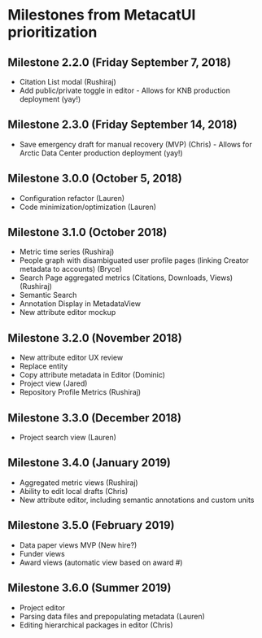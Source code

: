 # Milestones from MetacatUI prioritization

## Milestone 2.2.0 (Friday September 7, 2018)
- Citation List modal (Rushiraj)
- Add public/private toggle in editor - Allows for KNB production deployment (yay!)

## Milestone 2.3.0 (Friday September 14, 2018)
- Save emergency draft for manual recovery (MVP) (Chris) - Allows for Arctic Data Center production deployment (yay!)

## Milestone 3.0.0 (October 5, 2018)
- Configuration refactor (Lauren)
- Code minimization/optimization (Lauren)

## Milestone 3.1.0 (October 2018)
- Metric time series (Rushiraj)
- People graph with disambiguated user profile pages (linking Creator metadata to accounts) (Bryce)
- Search Page aggregated metrics (Citations, Downloads, Views) (Rushiraj)
- Semantic Search
- Annotation Display in MetadataView
- New attribute editor mockup

## Milestone 3.2.0 (November 2018)
- New attribute editor UX review
- Replace entity
- Copy attribute metadata in Editor (Dominic)
- Project view (Jared)
- Repository Profile Metrics (Rushiraj)

## Milestone 3.3.0 (December 2018)
- Project search view (Lauren)

## Milestone 3.4.0 (January 2019)
- Aggregated metric views (Rushiraj)
- Ability to edit local drafts (Chris)
- New attribute editor, including semantic annotations and custom units

## Milestone 3.5.0 (February 2019)
- Data paper views MVP (New hire?)
- Funder views
- Award views (automatic view based on award #)

## Milestone 3.6.0 (Summer 2019)
- Project editor
- Parsing data files and prepopulating metadata (Lauren)
- Editing hierarchical packages in editor (Chris)
